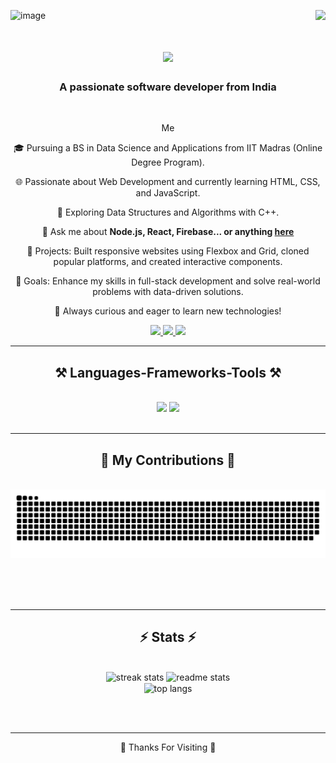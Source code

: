 ![image](https://github.com/user-attachments/assets/841d53bd-d03a-4081-bfcd-f9debdcbe842)<img align="right" src="https://visitor-badge.laobi.icu/badge?page_id=khanoorr.khanoorr" />

<h1 align="center">
    <img src="https://readme-typing-svg.herokuapp.com/?font=Righteous&size=35&center=true&vCenter=true&width=500&height=70&duration=4000&lines=Hi+There!+👋;+I'm+Noor+Khan!;" />
</h1>

<h3 align="center">A passionate software developer from India</h3>

<br/>

<div align="center">
 
 Me

🎓 Pursuing a BS in Data Science and Applications from IIT Madras (Online Degree Program).

🌐 Passionate about Web Development and currently learning HTML, CSS, and JavaScript.

🧩 Exploring Data Structures and Algorithms with C++.

💬 Ask me about **Node.js, React, Firebase... or anything [here](https://github.com/khanoorr/khanoorr/issues)**

🚀 Projects: Built responsive websites using Flexbox and Grid, cloned popular platforms, and created interactive components.

🎯 Goals: Enhance my skills in full-stack development and solve real-world problems with data-driven solutions.

🌱 Always curious and eager to learn new technologies!



 </div>
 
<div align="center"> 
  <a href="mailto:khanoorr3@gmail.com">
    <img src="https://img.shields.io/badge/Gmail-333333?style=for-the-badge&logo=gmail&logoColor=red" />
  </a>
  <a href="https://www.linkedin.com/in/noor-khan-470132258/" target="_blank">
    <img src="https://img.shields.io/badge/LinkedIn-0077B5?style=for-the-badge&logo=linkedin&logoColor=white" target="_blank" />
  </a>
  <a href="#" target="_blank">
     <img src="https://img.shields.io/badge/Portfolio-FF5722?style=for-the-badge&logo=todoist&logoColor=white" target="_blank" /> <!-- sqlite, safari, google-chrome are other good icon options -->
  </a>
</div>

 <hr/>
 
<h2 align="center">⚒️ Languages-Frameworks-Tools ⚒️</h2>
<br/>
<div align="center">
    <img src="https://skillicons.dev/icons?i=react,bootstrap,mui,html,css,vscode,github,figma,tailwind,git,r" />
    <img src="https://skillicons.dev/icons?i=nodejs,python,javascript,typescript,express,firebase,mongodb,c,java,nextjs,mysql,flask" /><br>
</div>

<br/>
<hr/>

<div align="center">
  <h2>🐍 My Contributions 🐍</h2>
  <br>
  <picture>
  <source media="(prefers-color-scheme: dark)" srcset="https://raw.githubusercontent.com/khanoorr/khanoorr/output/github-snake-dark.svg" />
  <source media="(prefers-color-scheme: light)" srcset="https://raw.githubusercontent.com/khanoorr/khanoorr/output/github-snake.svg" />
  <img alt="github-snake" src="https://raw.githubusercontent.com/khanoorr/khanoorr/output/github-snake.svg" />
</picture>
  
  <br/><br/><br/>
</div>

<hr/>

<h2 align="center">⚡ Stats ⚡</h2>
<br>
<div align=center>
 <img width=390 src="https://github-readme-streak-stats-salesp07.vercel.app/?user=khanoorr&count_private=true&theme=react&border_radius=10" alt="streak stats"/>
<img width=390 src="https://github-readme-stats-salesp07.vercel.app/api?username=khanoorr&count_private=true&show_icons=true&theme=react&rank_icon=github&border_radius=10" alt="readme stats" />
<br/>
<img width=325 align="center" src="https://github-readme-stats-salesp07.vercel.app/api/top-langs/?username=khanoorr&hide=HTML&langs_count=8&layout=compact&theme=react&border_radius=10&size_weight=0.5&count_weight=0.5&exclude_repo=github-readme-stats" alt="top langs" />

</div>

<br/><br/>
<hr>
<p align="center">👋  Thanks For Visiting  👋</p>


